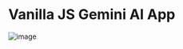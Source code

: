 # Vanilla JS Gemini AI App

![image](https://github.com/user-attachments/assets/49a1fd5b-c8d8-45e6-83f5-d1f42b0a2b5d)

